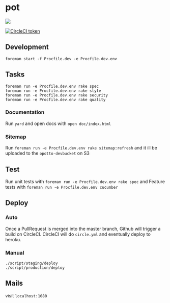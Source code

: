 # pot

![](https://img.shields.io/badge/Rails-4.2.6-green.svg)

[![CircleCI token](https://img.shields.io/circleci/project/BrightFlair/PHP.Gt/master.svg)](https://circleci.com/gh/ahtung/opotto/tree/master.svg?style=svg&circle-token=917522f32c616b7c174960bc0fe3dbe95d510501)



## Development

``` foreman start -f Procfile.dev -e Procfile.dev.env ```

## Tasks

    foreman run -e Procfile.dev.env rake spec
    foreman run -e Procfile.dev.env rake style
    foreman run -e Procfile.dev.env rake security
    foreman run -e Procfile.dev.env rake quality

### Documentation

Run ``` yard ``` and open docs with ``` open doc/index.html ```

### Sitemap

Run ``` foreman run -e Procfile.dev.env rake sitemap:refresh ``` and it ill be uploaded to the ``` opotto-devbucket ``` on S3

## Test

Run unit tests with ``` foreman run -e Procfile.dev.env rake spec ```
and
Feature tests with ``` foreman run -e Procfile.dev.env cucumber ```

## Deploy

### Auto

Once a PullRequest is merged into the master branch, Github will trigger a build on CircleCI.
CircleCI will do ``` circle.yml ``` and eventually deploy to heroku.

### Manual

    ./script/staging/deploy
    ./script/production/deploy


## Mails

visit ``` localhost:1080 ```
